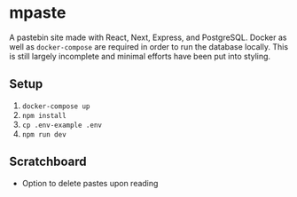 # mpaste

A pastebin site made with React, Next, Express, and PostgreSQL. Docker as well as `docker-compose` are required in order to run the database locally. This is still largely incomplete and minimal efforts have been put into styling.


## Setup

1. `docker-compose up`
1. `npm install`
1. `cp .env-example .env`
1. `npm run dev`


## Scratchboard

- Option to delete pastes upon reading
